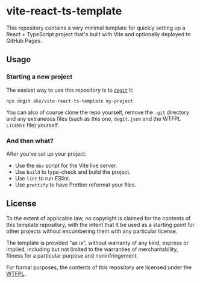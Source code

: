 # vite-react-ts-template

This repository contains a very minimal template for quickly setting up a
React + TypeScript project that's built with Vite and optionally deployed
to GitHub Pages.

## Usage

### Starting a new project

The easiest way to use this repository is to [`degit`](https://github.com/Rich-Harris/degit) it:

```
npx degit akx/vite-react-ts-template my-project
```

You can also of course clone the repo yourself, remove the `.git` directory
and any extraneous files (such as this one, `degit.json` and the WTFPL `LICENSE` file)
yourself.

### And then what?

After you've set up your project:

- Use the `dev` script for the Vite live server.
- Use `build` to type-check and build the project.
- Use `lint` to run ESlint.
- Use `prettify` to have Prettier reformat your files.

## License

To the extent of applicable law, no copyright is claimed for the contents of
this template repository, with the intent that it be used as a starting point
for other projects without encumbering them with any particular license.

The template is provided "as is", without warranty of any kind, express or
implied, including but not limited to the warranties of merchantability,
fitness for a particular purpose and noninfringement.

For formal purposes, the contents of this repository are licensed under the
[WTFPL](https://choosealicense.com/licenses/wtfpl/).

